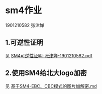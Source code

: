 # sm4作业
1901210582 张津婵  

## 1.可逆性证明  
见 [SM4可逆性证明-张津婵-1901210582.pdf](https://github.com/zjc960118/sm4/blob/master/SM4%E5%8F%AF%E9%80%86%E6%80%A7%E8%AF%81%E6%98%8E-%E5%BC%A0%E6%B4%A5%E5%A9%B5-1901210582.pdf)  

## 2.使用SM4给北大logo加密  
见 [基于SM4-EBC、CBC模式的图片加解密.md](https://github.com/zjc960118/sm4/blob/master/%E5%9F%BA%E4%BA%8ESM4-EBC%E3%80%81CBC%E6%A8%A1%E5%BC%8F%E7%9A%84%E5%9B%BE%E7%89%87%E5%8A%A0%E8%A7%A3%E5%AF%86.md)  
